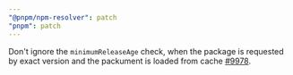 ```yaml
---
"@pnpm/npm-resolver": patch
"pnpm": patch
---
```


Don't ignore the `minimumReleaseAge` check, when the package is requested by exact version and the packument is loaded from cache [#9978](https://github.com/pnpm/pnpm/issues/9978).
